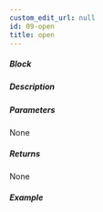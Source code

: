 ```yaml
---
custom_edit_url: null
id: 09-open
title: open
---
```


##### Block

<!-- image -->

##### Description

<!-- description -->

##### Parameters

None <!-- image -->

##### Returns

None

##### Example

<!-- image -->
